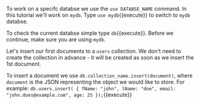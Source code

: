 To work on a specifc databse we use the `use DATABSE_NAME` command.
In this tutorial we'll work on `mydb`. Type `use mydb`{{execute}} to switch to `mydb` databse.

To check the current databse simple type `db`{{execute}}. Before we continue, make sure you are using `mydb`. 

Let's insert our first documents to a `users` collection. We don't need to create the collection in advance - it will be created
as soon as we insert the 1st document.

To insert a document we use `db.collection_name.insert(document)`, where `document` is the JSON representing the object we would like to store.
For example:
`db.users.insert( {
			fName: "john",
			lName: "doe",
			email: "john.does@example.com",
			age: 25
		  });`{{execute}}


